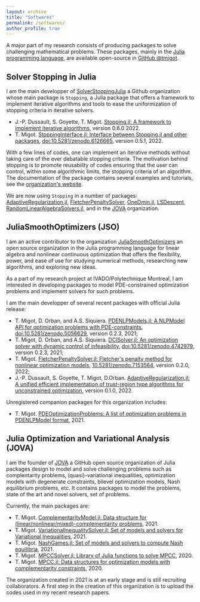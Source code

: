 ```yaml
---
layout: archive
title: "Softwares"
permalink: /softwares/
author_profile: true
---
```


A major part of my research consists of producing packages to solve challenging mathematical problems.
These packages, mainly in the [Julia programming language](https://julialang.org), are available open-source in <a href="https://github.com/tmigot">GitHub @tmigot</a>.

## Solver Stopping in Julia

I am the main developper of [SolverStoppingJulia](https://github.com/SolverStoppingJulia) a Github organization whose main package is `Stopping`, a Julia package that offers a framework to implement iterative algorithms and tools to ease the uniformization of stopping criteria in iterative solvers.

* J.-P. Dussault, S. Goyette, T. Migot. [Stopping.jl: A framework to implement iterative algorithms](https://https://github.com/SolverStoppingJulia/Stopping.jl), version 0.6.0 2022.
* T. Migot. [StoppingInterface.jl: Interface between Stopping.jl and other packages](https://https://github.com/SolverStoppingJulia/StoppingInterface.jl), [doi:10.5281/zenodo.6126665](https://doi.org/10.5281/zenodo.6126665), version 0.5.1, 2022.

With a few lines of codes, one can implement an iterative methods without taking care of the ever debatable stopping criteria.
The motivation behind stopping is to promote reusability of codes ensuring that the user can control, within some algorithmic limits, the stopping criteria of an algorithm.
The documentation of the package contains several examples and tutorials, see the [organization's website](https://solverstoppingjulia.github.io/StoppingTutorials.jl/dev/).

We are now using `Stopping` in a number of packages: [AdaptiveRegularization.jl](https://github.com/JuliaSmoothOptimizers/AdaptiveRegularization.jl), [FletcherPenaltySolver](https://github.com/JuliaSmoothOptimizers/FletcherPenaltySolver.jl), [OneDmin.jl](https://github.com/vepiteski/OneDmin.jl), [LSDescent](https://github.com/vepiteski/LSDescent), [RandomLinearAlgebraSolvers.jl](https://github.com/tmigot/RandomLinearAlgebraSolvers.jl), and in the [JOVA](https://github.com/JuliaOptimizationVariationalAnalysis) organization.

## JuliaSmoothOptimizers (JSO)

I am an active contributor to the organization [JuliaSmoothOptimizers](https://juliasmoothoptimizers.github.io) an open source organization in the Julia programming language for linear algebra and nonlinear continuous optimization that offers the flexibility, power, and ease of use for studying numerical methods, researching new algorithms, and exploring new ideas.

As a part of my research project at IVADO/Polytechnique Montreal, I am interested in developing packages to model PDE-constrained optimization problems and implement solvers for such problems.

I am the main developper of several recent packages with official Julia release:
* T. Migot, D. Orban, and A.S. Siquiera. [PDENLPModels.jl: A NLPModel API for optimization problems with PDE-constraints](https://github.com/JuliaSmoothOptimizers/PDENLPModels.jl), [doi:10.5281/zenodo.5056629](https://doi.org/10.5281/zenodo.5056629), version 0.2.3, 2021;
* T. Migot, D. Orban, and A.S. Siquiera. [DCISolver.jl: An optimization solver with dynamic control of infeasibility](https://github.com/JuliaSmoothOptimizers/DCISolver.jl), [doi:10.5281/zenodo.4742979](https://doi.org/10.5281/zenodo.4742979), version 0.2.3, 2021;
* T. Migot. [FletcherPenaltySolver.jl: Fletcher's penalty method for nonlinear optimization models](https://github.com/JuliaSmoothOptimizers/FletcherPenaltySolver.jl), [10.5281/zenodo.7153564](https://doi.org/10.5281/zenodo.7153564), version 0.2.0, 2022;
* J.-P. Dussault, S. Goyette, T. Migot, D.Orban. [AdaptiveRegularization.jl: A unified efficient implementation of trust-region type algorithms for unconstrained optimization](https://github.com/JuliaSmoothOptimizers/AdaptiveRegularization.jl), version 0.1.0, 2022.

Unregistered companion packages for this organization includes:
* T. Migot. [PDEOptimizationProblems: A list of optimization problems in PDENLPModel format](https://github.com/tmigot/PDEOptimizationProblems), 2021.

## Julia Optimization and Variational Analysis (JOVA)

I am the founder of [JOVA](https://github.com/JuliaOptimizationVariationalAnalysis) a GitHub open source organization of Julia packages design to model and solve challenging problems such as complentarity problems, (quasi)-variational inequalities, optimization models with degenerate constraints, bilevel optimization models, Nash equilibrium problems, etc. It contains packages to model the problems, state of the art and novel solvers, set of problems.

Currently, the main packages are:
* T. Migot. [ComplementarityModel.jl: Data structure for (linear/nonlinear/mixed)-complementarity problems](https://github.com/JuliaOptimizationVariationalAnalysis/ComplementarityModel.jl), 2021.
* T. Migot. [VariationalInequalitySolver.jl: Set of models and solvers for Variational Inequalities](https://github.com/JuliaOptimizationVariationalAnalysis/VariationalInequalitySolver.jl), 2021.
* T. Migot. [NashGames.jl: Set of models and solvers to compute Nash equilibria](https://github.com/JuliaOptimizationVariationalAnalysis/NashGames.jl), 2021.
* T. Migot. [MPCCSolver.jl: Library of Julia functions to solve MPCC](https://github.com/tmigot/MPCCSolver.jl), 2020.
* T. Migot. [MPCC.jl: Data structures for optimization models with complementarity constraints](https://github.com/tmigot/MPCC.jl), 2020.

The organization created in 2021 is at an early stage and is still recruiting collaborators.
A first step in the creation of this organization is to upload the codes used in my recent research papers.
